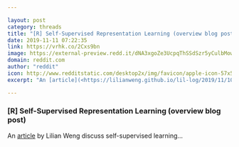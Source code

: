 ```yaml
---

layout: post
category: threads
title: "[R] Self-Supervised Representation Learning (overview blog post)"
date: 2019-11-11 07:22:35
link: https://vrhk.co/2Cxs9bn
image: https://external-preview.redd.it/dNA3xgoZe3UcpqThSSdSzr5yCulbMowEIjhI_YrPUbU.jpg?width=1200&height=628.272251309&auto=webp&s=02b0d3ef56061abdd5f134b911377359e7e9e943
domain: reddit.com
author: "reddit"
icon: http://www.redditstatic.com/desktop2x/img/favicon/apple-icon-57x57.png
excerpt: "An [article](<https://lilianweng.github.io/lil-log/2019/11/10/self-supervised-learning.html>) by Lilian Weng discuss self-supervised learning..."

---
```


### [R] Self-Supervised Representation Learning (overview blog post)

An [article](<https://lilianweng.github.io/lil-log/2019/11/10/self-supervised-learning.html>) by Lilian Weng discuss self-supervised learning...